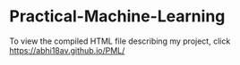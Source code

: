 # Practical-Machine-Learning

To view the compiled HTML file describing my project, click https://abhi18av.github.io/PML/
